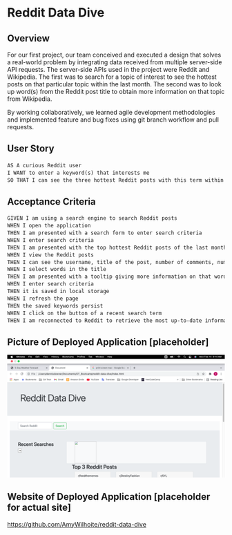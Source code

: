 # Reddit Data Dive

## Overview

For our first project, our team conceived and executed a design that solves a real-world problem by integrating data received from multiple server-side API requests. The server-side APIs used in the project were Reddit and Wikipedia.  The first was to search for a topic of interest to see the hottest posts on that particular topic within the last month.  The second was to look up word(s) from the Reddit post title to obtain more information on that topic from Wikipedia.

By working collaboratively, we learned agile development methodologies and implemented feature and bug fixes using git branch workflow and pull requests.

## User Story

```md
AS A curious Reddit user
I WANT to enter a keyword(s) that interests me
SO THAT I can see the three hottest Reddit posts with this term within the last month, and search on Wikipedia for more information on words in the post's title
```

## Acceptance Criteria

```md
GIVEN I am using a search engine to search Reddit posts
WHEN I open the application
THEN I am presented with a search form to enter search criteria
WHEN I enter search criteria
THEN I am presented with the top hottest Reddit posts of the last month
WHEN I view the Reddit posts
THEN I can see the username, title of the post, number of comments, number of upvotes and number of downvotes, and an image if there is one
WHEN I select words in the title
THEN I am presented with a tooltip giving more information on that word(s) from Wikipedia
WHEN I enter search criteria
THEN it is saved in local storage
WHEN I refresh the page
THEN the saved keywords persist
WHEN I click on the button of a recent search term
THEN I am reconnected to Reddit to retrieve the most up-to-date information on that topic
```
## Picture of Deployed Application [placeholder]

![A user searches for a Reddit topic and is presented with the 3 hottest posts of the last month.](./assets/images/RedditDataDive_Placeholder.png)

## Website of Deployed Application [placeholder for actual site]

https://github.com/AmyWilhoite/reddit-data-dive




